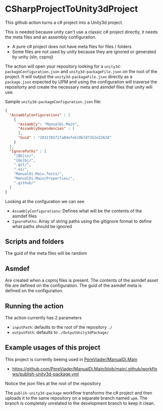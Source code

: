 # CSharpProjectToUnity3dProject

This github action turns a c# project into a Unity3d project.

This is needed because unity can't use a classic c# project directly, it needs the meta files and an assembly configuration.

- A pure c# project does not have meta files for files / folders
- Some files are not used by unity because they are ignored or generated by unity (sln, csproj)

The action will open your repository looking for a `unity3d-packageConfiguration.json` and `unity3d-packageFile.json` on the root of the project.
It will output the `unity3d-packageFile.json` directly as a `package.json` expected by UPM and using the configuration will traverse the repositorty and create the necessary meta and asmdef files that unity will use.

Sample `unity3d-packageConfiguration.json` file:

```json
{
  "AssamblyConfigurations" : [
    { 
      "Assambly": "ManualDi.Main",
      "AssamblyDependencies" : [
      ],
      "Guid" : "2831785f1fa04efeb10b7d72b2e32628"
    }
  ],
  "IgnorePaths" : [
    "[Bb]in/",
    "[Oo]bj/",
    ".git/",
    ".vs/",
    "ManualDi.Main.Tests/",
    "ManualDi.Main/Properties/",
    ".github/"
  ]
}
```

Looking at the confguration we can see

- `AssamblyConfigurations`: Defines what will be the contents of the asmdef files
- `IgnorePaths`: Array of string paths using the gitignore format to define what paths should be ignored

## Scripts and folders

The guid of the meta files will be random

## Asmdef

Are created when a csproj files is present. 
The contents of the asmdef asset file are defined on the configuration.
The guid of the asmdef meta is defined on the configuration.  

## Running the action

The action currently has 2 parameters
- `inputPath`: defaults to the root of the repository `./`
- `outputPath`: defaults to `./OutputUnity3dPackage/`

## Example usages of this project

This project is currently beeing used in [PereViader/ManualDi.Main](https://github.com/PereViader/ManualDi.Main)

* https://github.com/PereViader/ManualDi.Main/blob/main/.github/workflows/publish-unity3d-package.yml

Notice the json files at the root of the repository

The `publih-unity3d-package` workflow transforms the c# project and then uploads it to the same repository on a separate branch named `upm`.
The branch is completely unrelated to the development branch to keep it clean.
